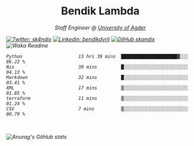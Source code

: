 <h1 align="center"> Bendik Lambda </h1>
<p align="center"><em>Staff Engineer @ <a href="http://www.uia.no">University of Agder</a></p>



[![Twitter: sk4ndix](https://img.shields.io/twitter/follow/sk4ndix?style=social)](https://twitter.com/sk4ndix)
[![Linkedin: bendikdyrli](https://img.shields.io/badge/-bendikdyrli-blue?style=flat-square&logo=Linkedin&logoColor=white&link=https://www.linkedin.com/in/bendikdyrli/)](https://www.linkedin.com/in/bendikdyrli/)
[![GitHub skandix](https://img.shields.io/github/followers/skandix?label=follow&style=social)](https://github.com/skandix)
![Waka Readme](https://github.com/skandix/skandix/workflows/Waka%20Readme/badge.svg)


<!--START_SECTION:waka-->

```text
Python                     13 hrs 39 mins  █████████████████████▓░░░   86.22 %
Nix                        39 mins         █░░░░░░░░░░░░░░░░░░░░░░░░   04.13 %
Markdown                   32 mins         █░░░░░░░░░░░░░░░░░░░░░░░░   03.41 %
XML                        17 mins         ▒░░░░░░░░░░░░░░░░░░░░░░░░   01.85 %
terraform                  11 mins         ▒░░░░░░░░░░░░░░░░░░░░░░░░   01.24 %
CSV                        7 mins          ▒░░░░░░░░░░░░░░░░░░░░░░░░   00.79 %
```

<!--END_SECTION:waka-->

  <br>
  
![Anurag's GitHub stats](https://github-readme-stats.vercel.app/api?username=skandix&show_icons=true&theme=tokyonight)


